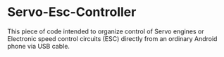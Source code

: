 Servo-Esc-Controller
====================

This piece of code intended to organize control of Servo engines or Electronic speed control circuits (ESC) directly from an ordinary Android phone via USB cable.
